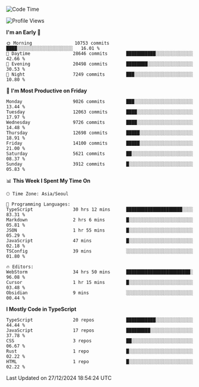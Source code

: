 <!--START_SECTION:waka-->
![Code Time](http://img.shields.io/badge/Code%20Time-7%2C127%20hrs%202%20mins-blue)

![Profile Views](http://img.shields.io/badge/Profile%20Views-0-blue)

**I'm an Early 🐤** 

```text
🌞 Morning                10753 commits       ████░░░░░░░░░░░░░░░░░░░░░   16.01 % 
🌆 Daytime                28646 commits       ███████████░░░░░░░░░░░░░░   42.66 % 
🌃 Evening                20498 commits       ████████░░░░░░░░░░░░░░░░░   30.53 % 
🌙 Night                  7249 commits        ███░░░░░░░░░░░░░░░░░░░░░░   10.80 % 
```
📅 **I'm Most Productive on Friday** 

```text
Monday                   9026 commits        ███░░░░░░░░░░░░░░░░░░░░░░   13.44 % 
Tuesday                  12063 commits       ████░░░░░░░░░░░░░░░░░░░░░   17.97 % 
Wednesday                9726 commits        ████░░░░░░░░░░░░░░░░░░░░░   14.48 % 
Thursday                 12698 commits       █████░░░░░░░░░░░░░░░░░░░░   18.91 % 
Friday                   14100 commits       █████░░░░░░░░░░░░░░░░░░░░   21.00 % 
Saturday                 5621 commits        ██░░░░░░░░░░░░░░░░░░░░░░░   08.37 % 
Sunday                   3912 commits        █░░░░░░░░░░░░░░░░░░░░░░░░   05.83 % 
```


📊 **This Week I Spent My Time On** 

```text
🕑︎ Time Zone: Asia/Seoul

💬 Programming Languages: 
TypeScript               30 hrs 12 mins      █████████████████████░░░░   83.31 % 
Markdown                 2 hrs 6 mins        █░░░░░░░░░░░░░░░░░░░░░░░░   05.81 % 
JSON                     1 hr 55 mins        █░░░░░░░░░░░░░░░░░░░░░░░░   05.29 % 
JavaScript               47 mins             █░░░░░░░░░░░░░░░░░░░░░░░░   02.18 % 
TSConfig                 39 mins             ░░░░░░░░░░░░░░░░░░░░░░░░░   01.80 % 

🔥 Editors: 
WebStorm                 34 hrs 50 mins      ████████████████████████░   96.08 % 
Cursor                   1 hr 15 mins        █░░░░░░░░░░░░░░░░░░░░░░░░   03.48 % 
Obsidian                 9 mins              ░░░░░░░░░░░░░░░░░░░░░░░░░   00.44 % 
```

**I Mostly Code in TypeScript** 

```text
TypeScript               20 repos            ███████████░░░░░░░░░░░░░░   44.44 % 
JavaScript               17 repos            █████████░░░░░░░░░░░░░░░░   37.78 % 
CSS                      3 repos             ██░░░░░░░░░░░░░░░░░░░░░░░   06.67 % 
Rust                     1 repo              █░░░░░░░░░░░░░░░░░░░░░░░░   02.22 % 
HTML                     1 repo              █░░░░░░░░░░░░░░░░░░░░░░░░   02.22 % 
```




 Last Updated on 27/12/2024 18:54:24 UTC
<!--END_SECTION:waka-->
